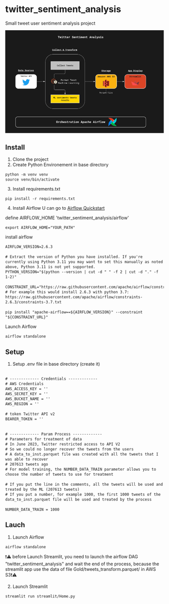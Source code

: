 # twitter_sentiment_analysis

Small tweet user sentiment analysis project

![alt process](https://github.com/Kyytox/twitter_sentiment_analysis/blob/master/ressources/media/whiteboard_process_data.png)

## Install

1. Clone the project
2. Create Python Environement in base directory

```
python -m venv venv
source venv/bin/activate
```

3. Install requirements.txt

```
pip install -r requirements.txt
```

4. Install Airflow
   U can go to [Airflow Quickstart ](https://airflow.apache.org/docs/apache-airflow/stable/start.html)

define AIRFLOW_HOME 'twitter_sentiment_analysis/airflow'

```
export AIRFLOW_HOME="YOUR_PATH"
```

install airflow

```
AIRFLOW_VERSION=2.6.3

# Extract the version of Python you have installed. If you're currently using Python 3.11 you may want to set this manually as noted above, Python 3.11 is not yet supported.
PYTHON_VERSION="$(python --version | cut -d " " -f 2 | cut -d "." -f 1-2)"

CONSTRAINT_URL="https://raw.githubusercontent.com/apache/airflow/constraints-${AIRFLOW_VERSION}/constraints-${PYTHON_VERSION}.txt"
# For example this would install 2.6.3 with python 3.7: https://raw.githubusercontent.com/apache/airflow/constraints-2.6.3/constraints-3.7.txt

pip install "apache-airflow==${AIRFLOW_VERSION}" --constraint "${CONSTRAINT_URL}"

```

Launch Airflow

```
airflow standalone
```

## Setup

1. Setup .env file in base directory (create it)

```

# ------------- Credentials -------------
# AWS Credentials
AWS_ACCESS_KEY = ''
AWS_SECRET_KEY = ''
AWS_BUCKET_NAME = ''
AWS_REGION = ''

# token Twitter API v2
BEARER_TOKEN = ''


# ------------- Param Process -------------
# Parameters for treatment of data
# In June 2023, Twitter restricted access to API V2
# So we could no longer recover the tweets from the users
# A data_to_inst.parquet file was created with all the tweets that I was able to recover
# 207613 tweets ago
# For model training, the NUMBER_DATA_TRAIN parameter allows you to choose the number of tweets to use for treatment

# If you put the line in the comments, all the tweets will be used and treated by the ML (207613 tweets)
# If you put a number, for example 1000, the first 1000 tweets of the data_to_inst.parquet file will be used and treated by the process

NUMBER_DATA_TRAIN = 1000
```

## Lauch

1. Launch Airflow

```
airflow standalone
```

❗⚠ before Launch Streamlit, you need to launch the airflow DAG "twitter_sentiment_analysis" and wait the end of the process, because the streamlit app use the data of file Gold/tweets_transform.parquet/ in AWS S3❗⚠

2. Launch Streamlit

```
streamlit run streamlit/Home.py
```
